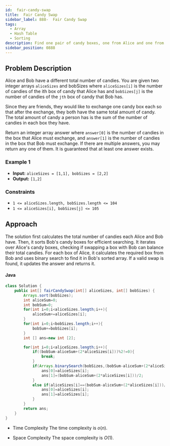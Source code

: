 ```yaml
---
id:  fair-candy-swap
title:  Fair Candy Swap
sidebar_label: 888-  Fair Candy Swap
tags:
  - Array
  - Hash Table
  - Sorting
description: Find one pair of candy boxes, one from Alice and one from Bob, to swap so they both end up with the same total number of candies.
sidebar_position: 0888
---
```


## Problem Description

Alice and Bob have a different total number of candies. You are given two integer arrays `aliceSizes` and bobSizes where `aliceSizes[i]` is the number of candies of the ith box of candy that Alice has and `bobSizes[j]` is the number of candies of the `jth` box of candy that Bob has.

Since they are friends, they would like to exchange one candy box each so that after the exchange, they both have the same total amount of candy. The total amount of candy a person has is the sum of the number of candies in each box they have.

Return an integer array answer where `answer[0]` is the number of candies in the box that Alice must exchange, and `answer[1]` is the number of candies in the box that Bob must exchange. If there are multiple answers, you may return any one of them. It is guaranteed that at least one answer exists.

### Example 1

- **Input:** `aliceSizes = [1,1], bobSizes = [2,2]`
- **Output:** `[1,2]`


### Constraints

- `1 <= aliceSizes.length, bobSizes.length <= 104`
- `1 <= aliceSizes[i], bobSizes[j] <= 105`

## Approach

The solution first calculates the total number of candies each Alice and Bob have. Then, it sorts Bob's candy boxes for efficient searching. It iterates over Alice's candy boxes, checking if swapping a box with Bob can balance their total candies. For each box of Alice, it calculates the required box from Bob and uses binary search to find it in Bob's sorted array. If a valid swap is found, it updates the answer and returns it.

#### Java
```Java
class Solution {
    public int[] fairCandySwap(int[] aliceSizes, int[] bobSizes) {
        Arrays.sort(bobSizes);
        int aliceSum=0;
        int bobSum=0;
        for(int i=0;i<aliceSizes.length;i++){
            aliceSum+=aliceSizes[i];
        }
        for(int i=0;i<bobSizes.length;i++){
            bobSum+=bobSizes[i];
        }
        int [] ans=new int [2];

        for(int i=0;i<aliceSizes.length;i++){
            if((bobSum-aliceSum+(2*aliceSizes[i]))%2!=0){
                break;
            }
            if(Arrays.binarySearch(bobSizes,(bobSum-aliceSum+(2*aliceSizes[i]))/2)>=0){
                ans[0]=aliceSizes[i];
                ans[1]=(bobSum-aliceSum+(2*aliceSizes[i]))/2;
            }
            else if(aliceSizes[i]==(bobSum-aliceSum+(2*aliceSizes[i]))/2){
                ans[0]=aliceSizes[i];
                ans[1]=aliceSizes[i];
            }
        }
        return ans;
    }
}
```

- Time Complexity
The time complexity is $o(n)$.

- Space Complexity
The space complexity is $O(1)$.
